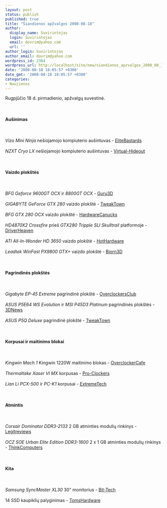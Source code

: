 ```yaml
---
layout: post
status: publish
published: true
title: "Šiandienos apžvalgos 2008-08-18"
author:
  display_name: Suvirintojas
  login: Suvirintojas
  email: dovrim@yahoo.com
  url: ''
author_login: Suvirintojas
author_email: dovrim@yahoo.com
wordpress_id: 2304
wordpress_url: http://localhost/site/new/siandienos_apzvalgos_2008_08_18/
date: '2008-08-18 18:05:57 +0300'
date_gmt: '2008-08-18 18:05:57 +0300'
categories:
- Naujienos
---
```

<p>Rugpjūčio 18 d. pirmadienio, apžvalgų suvestinė.<br />
<br><br />
<br><b>Aušinimas</b><br />
<br><br />
<br><i>Vizo Mini Ninja</i> nešiojamojo kompiuterio aušintuvas - <a class="ns" href="http://www.elitebastards.com/cms/index.php?option=com_content&amp;task=view&amp;id=608&amp;Itemid=27&amp;limit=1&amp;limitstart=1">EliteBastards</a><br />
<br><i>NZXT Cryo LX</i> nešiojamojo kompiuterio aušintuvas - <a class="ns" href="http://www.virtual-hideout.net/reviews/NZXT_Cryo_Notebook_Cooler/cryo01.jpg">Virtual-Hideout</a><br />
<br><br />
<br><b>Vaizdo plokštės</b><br />
<br><br />
<br><i>BFG Geforce 9600GT OCX</i> ir <i>8800GT OCX</i> - <a class="ns" href="http://www.guru3d.com/article/bfg-geforce-9600-gt-ocx-and-8800-gt-ocx-review/">Guru3D</a><br />
<br><i>GIGABYTE GeForce GTX 280</i> vaizdo plokštė - <a class="ns" href="http://www.tweaktown.com/reviews/1560/gigabyte_geforce_gtx_280_graphics_card/index.html">TweakTown</a><br />
<br><i>BFG GTX 280 OCX</i> vaizdo plokštė - <a class="ns" href="http://www.hardwarecanucks.com/forum/hardware-canucks-reviews/9418-bfg-gtx-280-ocx-1gb-video-card-review.html">HardwareCanucks</a><br />
<br><i>HD4870X2 Crossfire</i> prieš <i>GTX280 Tripple SLI</i> <i>Skulltrail</i> platformoje - <a class="ns" href="http://www.driverheaven.net/reviews.php?reviewid=609">DriverHeaven</a><br />
<br><i>ATI All-In-Wonder HD 3650</i> vaizdo plokštė - <a class="ns" href="http://www.hothardware.com/articles/ATI-AllInWonder-HD/">HotHardware</a><br />
<br><i>Leadtek WinFast PX9800 GTX+</i> vaizdo plokštė - <a class="ns" href="http://www.bjorn3d.com/read.php?cID=1323">Bjorn3D</a><br />
<br><br />
<br><b>Pagrindinės plokštės</b><br />
<br><br />
<br><i>Gigabyte EP-45 Extreme</i> pagrindinė plokštė - <a class="ns" href="http://www.overclockersclub.com/reviews/gigabyte_ep45_extreme/">OverclockersClub</a><br />
<br><i>ASUS P5E64 WS Evolution</i> ir <i>MSI P45D3 Platinum</i> pagrindinės plokštės - <a class="ns" href="http://www.3dnews.ru/motherboard/asus_x48_msi_p45/">3DNews</a><br />
<br><i>ASUS P5Q Deluxe</i> pagrindinė plokštė - <a class="ns" href="http://www.tweaktown.com/reviews/1559/asus_p5q_deluxe_intel_p45_motherboard/index.html">TweakTown</a><br />
<br><br />
<br><b>Korpusai ir maitinimo blokai</b><br />
<br><br />
<br><i>Kingwin Mach 1</i> Kingwin 1220W maitinimo blokas - <a class="ns" href="http://www.overclockercafe.com/Reviews/other_misc/Kingwin_1220w_Mach1/index.htm">OverclockerCafe</a><br />
<br><i>Thermaltake Xaser VI MX</i> korpusas - <a class="ns" href="http://www.pro-clockers.com/reviews/?id=87">Pro-Clockers</a><br />
<br><i>Lian Li PCX-500</i> ir <i>PC-K1</i> korpusai - <a class="ns" href="http://www.extremetech.com/article2/0,2845,2328218,00.asp">ExtremeTech</a><br />
<br><br />
<br><b>Atmintis</b><br />
<br><br />
<br><i>Corsair Dominator DDR3-2133</i> 2 GB atminties modulių rinkinys - <a class="ns" href="http://www.legitreviews.com/article/770/1/">Legitreviews</a><br />
<br><i>OCZ SOE Urban Elite Edition DDR3-1600</i> 2 x 1 GB atminties modulių rinkinys - <a class="ns" href="http://www.thinkcomputers.org/index.php?x=reviews&amp;id=816">ThinkComputers</a><br />
<br><br />
<br><b>Kita</b><br />
<br><br />
<br><i>Samsung SyncMaster XL30</i> 30&quot; monitorius - <a class="ns" href="http://www.bit-tech.net/hardware/2008/08/18/samsung-syncmaster-xl30/1">Bit-Tech</a><br />
<br>14 SSD kaupiklių palyginimas - <a class="ns" href="http://www.tomshardware.com/reviews/flash-ssd-hard-drive,2000.html">TomsHardware</a><br />
<br><br />
<br><br />
<br></p>

